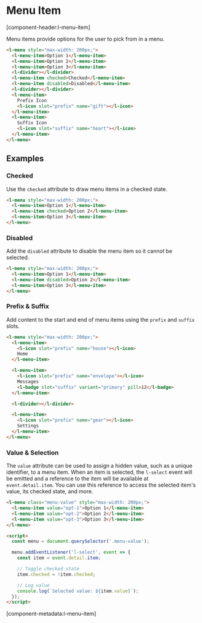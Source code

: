 # Menu Item

[component-header:l-menu-item]

Menu items provide options for the user to pick from in a menu.

```html preview
<l-menu style="max-width: 200px;">
  <l-menu-item>Option 1</l-menu-item>
  <l-menu-item>Option 2</l-menu-item>
  <l-menu-item>Option 3</l-menu-item>
  <l-divider></l-divider>
  <l-menu-item checked>Checked</l-menu-item>
  <l-menu-item disabled>Disabled</l-menu-item>
  <l-divider></l-divider>
  <l-menu-item>
    Prefix Icon
    <l-icon slot="prefix" name="gift"></l-icon>
  </l-menu-item>
  <l-menu-item>
    Suffix Icon
    <l-icon slot="suffix" name="heart"></l-icon>
  </l-menu-item>
</l-menu>
```

## Examples

### Checked

Use the `checked` attribute to draw menu items in a checked state.

```html preview
<l-menu style="max-width: 200px;">
  <l-menu-item>Option 1</l-menu-item>
  <l-menu-item checked>Option 2</l-menu-item>
  <l-menu-item>Option 3</l-menu-item>
</l-menu>
```

### Disabled

Add the `disabled` attribute to disable the menu item so it cannot be selected.

```html preview
<l-menu style="max-width: 200px;">
  <l-menu-item>Option 1</l-menu-item>
  <l-menu-item disabled>Option 2</l-menu-item>
  <l-menu-item>Option 3</l-menu-item>
</l-menu>
```

### Prefix & Suffix

Add content to the start and end of menu items using the `prefix` and `suffix` slots.

```html preview
<l-menu style="max-width: 200px;">
  <l-menu-item>
    <l-icon slot="prefix" name="house"></l-icon>
    Home
  </l-menu-item>

  <l-menu-item>
    <l-icon slot="prefix" name="envelope"></l-icon>
    Messages
    <l-badge slot="suffix" variant="primary" pill>12</l-badge>
  </l-menu-item>

  <l-divider></l-divider>

  <l-menu-item>
    <l-icon slot="prefix" name="gear"></l-icon>
    Settings
  </l-menu-item>
</l-menu>
```

### Value & Selection

The `value` attribute can be used to assign a hidden value, such as a unique identifier, to a menu item. When an item is selected, the `l-select` event will be emitted and a reference to the item will be available at `event.detail.item`. You can use this reference to access the selected item's value, its checked state, and more.

```html preview
<l-menu class="menu-value" style="max-width: 200px;">
  <l-menu-item value="opt-1">Option 1</l-menu-item>
  <l-menu-item value="opt-2">Option 2</l-menu-item>
  <l-menu-item value="opt-3">Option 3</l-menu-item>
</l-menu>

<script>
  const menu = document.querySelector('.menu-value');

  menu.addEventListener('l-select', event => {
    const item = event.detail.item;

    // Toggle checked state
    item.checked = !item.checked;

    // Log value
    console.log(`Selected value: ${item.value}`);
  });
</script>
```

[component-metadata:l-menu-item]
